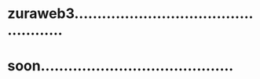 # zuraweb3...................................................
# soon..........................................
